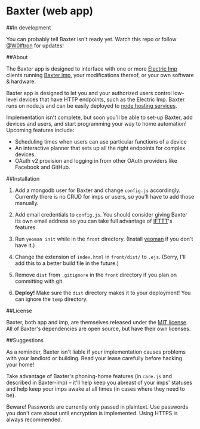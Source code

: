 Baxter (web app)
=============

##In development

You can probably tell Baxter isn't ready yet. Watch this repo or follow [@W0lftron](https://twitter.com/W0lftron) for updates!

##About

The Baxter app is designed to interface with one or more [Electric Imp](http://electricimp.com) clients running [Baxter imp](https://github.com/thure/baxter-imp), your modifications thereof, or your own software & hardware.

Baxter app is designed to let you and your authorized users control low-level devices that have HTTP endpoints, such as the Electric Imp.
Baxter runs on node.js and can be easily deployed to [node hosting services](https://github.com/joyent/node/wiki/Node-Hosting).

Implementation isn't complete, but soon you'll be able to set-up Baxter, add devices and users, and start programming your way to home automation!
Upcoming features include:

+ Scheduling times when users can use particular functions of a device
+ An interactive planner that sets up all the right endpoints for complex devices.
+ OAuth v2 provision and logging in from other OAuth providers like Facebook and GitHub.

##Installation

1. Add a mongodb user for Baxter and change `config.js` accordingly. Currently there is no CRUD for imps or users, so you'll have to add those manually.

1. Add email credentials to `config.js`. You should consider giving Baxter its own email address so you can take full advantage of [IFTTT](http://ifttt.com)'s features.

1. Run `yeoman init` while in the `front` directory. (Install [yeoman](http://yeoman.io) if you don't have it.)

1. Change the extension of `index.html` in `front/dist/` to `.ejs`. (Sorry, I'll add this to a better build file in the future.)

1. Remove `dist` from `.gitignore` in the `front` directory if you plan on committing with git.

1. **Deploy!** Make sure the `dist` directory makes it to your deployment! You can ignore the `temp` directory.

##License

Baxter, both app and imp, are themselves released under the [MIT license](http://bureaujs.org/license).
All of Baxter's dependencies are open source, but have their own licenses.

##Suggestions

As a reminder, Baxter isn't liable if your implementation causes problems with your landlord or building. Read your lease carefully before hacking your home!

Take advantage of Baxter's phoning-home features (in `care.js` and described in Baxter-imp) – it'll help keep you abreast of your imps' statuses and help keep your imps awake at all times (in cases where they need to be).

Beware! Passwords are currently only passed in plaintext. Use passwords you don't care about until encryption is implemented. Using HTTPS is always recommended.